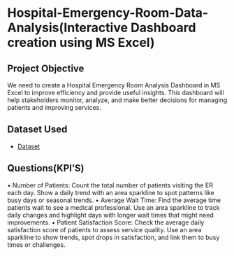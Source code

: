 # Hospital-Emergency-Room-Data-Analysis(Interactive Dashboard creation using MS Excel)
## Project Objective
We need to create a Hospital Emergency Room Analysis Dashboard in MS Excel to improve efficiency and provide useful insights. This dashboard will help stakeholders monitor, analyze, and make better decisions for managing patients and improving services.

## Dataset Used
- <a href="https://github.com/Dileep7589/Data-Analysis-Dashboard/blob/main/Hospital%20Emergency%20room%20Project.xlsx">Dataset</a>

## Questions(KPI’S) 
•	Number of Patients:
Count the total number of patients visiting the ER each day.
Show a daily trend with an area sparkline to spot patterns like busy days or seasonal trends.
•	Average Wait Time:
Find the average time patients wait to see a medical professional.
Use an area sparkline to track daily changes and highlight days with longer wait times that might need improvements.
•	Patient Satisfaction Score:
Check the average daily satisfaction score of patients to assess service quality.
Use an area sparkline to show trends, spot drops in satisfaction, and link them to busy times or challenges.
